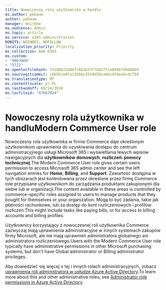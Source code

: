 ```yaml
---
title: Nowoczesny rola użytkownika w handlu
ms.author: pebaum
author: pebaum
manager: mnirkhe
ms.audience: Admin
ms.topic: article
ms.service: o365-administration
ROBOTS: NOINDEX, NOFOLLOW
localization_priority: Priority
ms.collection: Adm_O365
ms.custom:
- "9003009"
- "5722"
ms.openlocfilehash: 74108b22e06fc6b3b53f7e027fca094bfd9db869
ms.sourcegitcommit: c6692ce0fa1358ec3529e59ca0ecdfdea4cdc759
ms.translationtype: MT
ms.contentlocale: pl-PL
ms.lasthandoff: 09/14/2020
ms.locfileid: "47667024"
---
```

# <a name="modern-commerce-user-role"></a><span data-ttu-id="09cef-102">Nowoczesny rola użytkownika w handlu</span><span class="sxs-lookup"><span data-stu-id="09cef-102">Modern Commerce User role</span></span>

<span data-ttu-id="09cef-103">Nowoczesny rola użytkownika w firmie Commerce daje określonym użytkownikom uprawnienia do uzyskiwania dostępu do centrum administracyjnego usługi Microsoft 365 i wyświetlania lewych wpisów nawigacyjnych dla **użytkowników domowych**, **rozliczeń**i **pomocy technicznej**.</span><span class="sxs-lookup"><span data-stu-id="09cef-103">The Modern Commerce User role gives certain users permission to access Microsoft 365 admin center and see the left navigation entries for **Home**, **Billing**, and **Support**.</span></span> <span data-ttu-id="09cef-104">Zawartość dostępna w tych obszarach jest kontrolowana przez określone przez firmę Commerce role przypisane użytkownikom do zarządzania produktami zakupionymi dla siebie lub w organizacji.</span><span class="sxs-lookup"><span data-stu-id="09cef-104">The content available in these areas is controlled by commerce-specific roles assigned to users to manage products that they bought for themselves or your organization.</span></span> <span data-ttu-id="09cef-105">Mogą to być zadania, takie jak płatności rachunkowe, lub za dostęp do kont rozliczeniowych i profilów rozliczeń.</span><span class="sxs-lookup"><span data-stu-id="09cef-105">This might include tasks like paying bills, or for access to billing accounts and billing profiles.</span></span>

<span data-ttu-id="09cef-106">Użytkownicy korzystający z nowoczesnej roli użytkownika Commerce zazwyczaj mają uprawnienia administracyjne w innych systemach zakupów firmy Microsoft, ale nie mają uprawnień administratora globalnego ani administratora rozliczeniowego.</span><span class="sxs-lookup"><span data-stu-id="09cef-106">Users with the Modern Commerce User role typically have administrative permissions in other Microsoft purchasing systems, but don't have Global administrator or Billing administrator privileges.</span></span>

<span data-ttu-id="09cef-107">Aby dowiedzieć się więcej o tej i innych rolach administracyjnych, zobacz [uprawnienia roli administratora w usłudze Azure Active Directory](https://docs.microsoft.com/azure/active-directory/users-groups-roles/directory-assign-admin-roles#modern-commerce-administrator).</span><span class="sxs-lookup"><span data-stu-id="09cef-107">To learn more about this and other administrative roles, see [Administrator role permissions in Azure Active Directory](https://docs.microsoft.com/azure/active-directory/users-groups-roles/directory-assign-admin-roles#modern-commerce-administrator).</span></span>